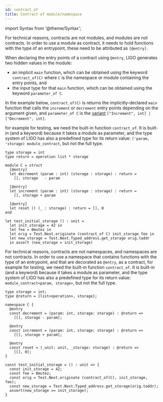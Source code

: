 ```yaml
---
id: contract_of
title: Contract of module/namespace
---
```


import Syntax from '@theme/Syntax';

<Syntax syntax="cameligo">

For technical reasons, contracts are not modules, and modules are not
contracts. In order to use a module as contract, it needs to hold
functions with the type of an entrypoint, these need to be attributed
as `[@entry]`.

When declaring the entry points of a contract using `@entry`, LIGO generates two hidden values in the module:

* an implicit `main` function, which can be obtained using the keyword `contract_of(C)` where `C` is the namespace or module containing the entry points, and
* the input type for that `main` function, which can be obtained using the keyword `parameter_of C`.

In the example below, `contract_of(C)` is returns the implicitly-declared `main` function that calls the `increment` or `decrement` entry points depending on the argument given, and `parameter_of C` is the [variant](https://ligolang.org/docs/language-basics/unit-option-pattern-matching#variant-types) `["Increment", int] | ["Decrement", int]`.





for example for testing, we need the
built-in function `contract_of`. It is built-in (and a keyword)
because it takes a module as parameter, and the type system of LIGO
has also a predefined type for its return value: `('param, 'storage)
module_contract`, but not the full type.

```cameligo group=contract_of
type storage = int
type return = operation list * storage

module C = struct
  [@entry]
  let decrement (param : int) (storage : storage) : return =
    [], storage   - param

  [@entry]
  let increment (param : int) (storage : storage) : return =
    [], storage + param

  [@entry]
  let reset () (_ : storage) : return = [], 0
end

let test_initial_storage () : unit =
  let init_storage = 42 in
  let fee = 0mutez in
  let orig = Test.Next.originate (contract_of C) init_storage fee in
  let new_storage = Test.Next.Typed_address.get_storage orig.taddr
  in assert (new_storage = init_storage)
```

</Syntax>

<Syntax syntax="jsligo">

For technical reasons, contracts are not namespaces, and namespaces
are not contracts. In order to use a namespace that contains functions
with the type of an entrypoint, and that are decorated as `@entry`, as
a contract, for example for testing, we need the built-in function
`contract_of`. It is built-in (and a keyword) because it takes a
module as parameter, and the type system of LIGO has also a predefined
type for its return value: `module_contract<param, storage>`, but not
the full type.

```jsligo group=contract_of
type storage = int;
type @return = [list<operation>, storage];

namespace C {
  @entry
  const decrement = (param: int, storage: storage) : @return =>
    [[], storage - param];

  @entry
  const increment = (param: int, storage: storage) : @return =>
    [[], storage + param];

  @entry
  const reset = (_unit: unit, _storage: storage) : @return =>
    [[], 0];
}

const test_initial_storage = () : unit => {
  const init_storage = 42;
  const fee = 0mutez;
  const orig = Test.Next.originate (contract_of(C), init_storage, fee);
  const new_storage = Test.Next.Typed_address.get_storage(orig.taddr);
  assert(new_storage == init_storage);
}
```

</Syntax>
